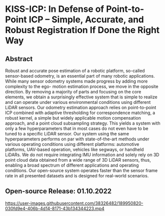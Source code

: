 # KISS-ICP: In Defense of Point-to-Point ICP – Simple, Accurate, and Robust Registration If Done the Right Way

## Abstract
Robust and accurate pose estimation of a robotic platform, so-called sensor-based odometry, is an essential part of many robotic applications. While many sensor odometry systems made progress by adding more complexity to the ego- motion estimation process, we move in the opposite direction. By removing a majority of parts and focusing on the core elements, we obtain a surprisingly effective system that is simple to realize and can operate under various environmental conditions using different LiDAR sensors. Our odometry estimation approach relies on point-to-point ICP combined with adaptive thresholding for correspondence matching, a robust kernel, a simple but widely applicable motion compensation approach, and a point cloud subsampling strategy. This yields a system with only a few hyperparameters that in most cases do not even have to be tuned to a specific LiDAR sensor. Our system using the same hyperparameters performs on par with state-of-the-art methods under various operating conditions using different platforms: automotive platforms, UAV-based operation, vehicles like segways, or handheld LiDARs. We do not require integrating IMU information and solely rely on 3D point cloud data obtained from a wide range of 3D LiDAR sensors, thus, enabling a broad spectrum of different applications and operating conditions. Our open-source system operates faster than the sensor frame rate in all presented datasets and is designed for real-world scenarios.
## Open-source Release: 01.10.2022
 
https://user-images.githubusercontent.com/38326482/189950820-030fd9e4-406b-4d14-8171-43b134344223.mp4

